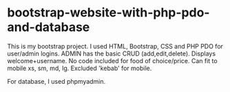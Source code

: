# bootstrap-website-with-php-pdo-and-database
This is my bootstrap project. I used HTML, Bootstrap, CSS and PHP PDO for user/admin logins. ADMIN has the basic CRUD (add,edit,delete). Displays welcome+username. No code included for food of choice/price. Can fit to mobile xs, sm, md, lg. Excluded 'kebab' for mobile.

For database, I used phpmyadmin.
